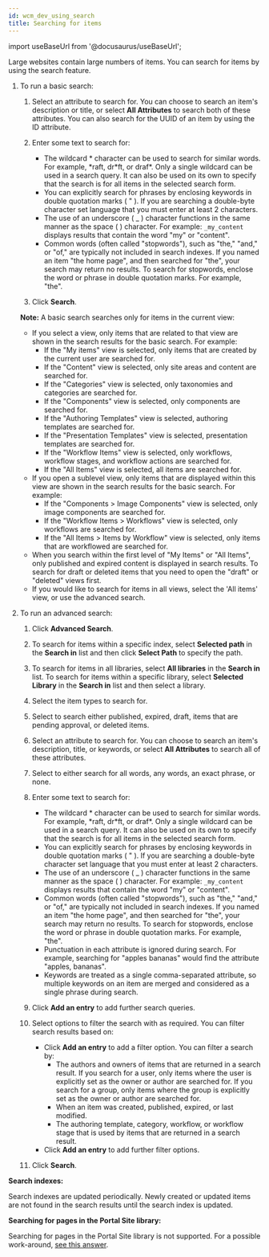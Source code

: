 ```yaml
---
id: wcm_dev_using_search
title: Searching for items
---
```

import useBaseUrl from '@docusaurus/useBaseUrl';



Large websites contain large numbers of items. You can search for items by using the search feature.

1.  To run a basic search:

    1.  Select an attribute to search for. You can choose to search an item's description or title, or select **All Attributes** to search both of these attributes. You can also search for the UUID of an item by using the ID attribute.

    2.  Enter some text to search for:

        -   The wildcard \* character can be used to search for similar words. For example, \*raft, dr\*ft, or draf\*. Only a single wildcard can be used in a search query. It can also be used on its own to specify that the search is for all items in the selected search form.
        -   You can explicitly search for phrases by enclosing keywords in double quotation marks \( " \). If you are searching a double-byte character set language that you must enter at least 2 characters.
        -   The use of an underscore \( \_ \) character functions in the same manner as the space \( \) character. For example: `_my_content` displays results that contain the word "my" or "content".
        -   Common words \(often called "stopwords"\), such as "the," "and," or "of," are typically not included in search indexes. If you named an item "the home page", and then searched for "the", your search may return no results. To search for stopwords, enclose the word or phrase in double quotation marks. For example, "the".
    3.  Click **Search**.

    **Note:** A basic search searches only for items in the current view:

    -   If you select a view, only items that are related to that view are shown in the search results for the basic search. For example:
        -   If the "My items" view is selected, only items that are created by the current user are searched for.
        -   If the "Content" view is selected, only site areas and content are searched for.
        -   If the "Categories" view is selected, only taxonomies and categories are searched for.
        -   If the "Components" view is selected, only components are searched for.
        -   If the "Authoring Templates" view is selected, authoring templates are searched for.
        -   If the "Presentation Templates" view is selected, presentation templates are searched for.
        -   If the "Workflow Items" view is selected, only workflows, workflow stages, and workflow actions are searched for.
        -   If the "All Items" view is selected, all items are searched for.
    -   If you open a sublevel view, only items that are displayed within this view are shown in the search results for the basic search. For example:
        -   If the "Components \> Image Components" view is selected, only image components are searched for.
        -   If the "Workflow Items \> Workflows" view is selected, only workflows are searched for.
        -   If the "All Items \> Items by Workflow" view is selected, only items that are workflowed are searched for.
    -   When you search within the first level of "My Items" or "All Items", only published and expired content is displayed in search results. To search for draft or deleted items that you need to open the "draft" or "deleted" views first.
    -   If you would like to search for items in all views, select the 'All items' view, or use the advanced search.
2.  To run an advanced search:

    1.  Click **Advanced Search**.

    2.  To search for items within a specific index, select **Selected path** in the **Search in** list and then click **Select Path** to specify the path.

    3.  To search for items in all libraries, select **All libraries** in the **Search in** list. To search for items within a specific library, select **Selected Library** in the **Search in** list and then select a library.

    4.  Select the item types to search for.

    5.  Select to search either published, expired, draft, items that are pending approval, or deleted items.

    6.  Select an attribute to search for. You can choose to search an item's description, title, or keywords, or select **All Attributes** to search all of these attributes.

    7.  Select to either search for all words, any words, an exact phrase, or none.

    8.  Enter some text to search for:

        -   The wildcard \* character can be used to search for similar words. For example, \*raft, dr\*ft, or draf\*. Only a single wildcard can be used in a search query. It can also be used on its own to specify that the search is for all items in the selected search form.
        -   You can explicitly search for phrases by enclosing keywords in double quotation marks \( " \). If you are searching a double-byte character set language that you must enter at least 2 characters.
        -   The use of an underscore \( \_ \) character functions in the same manner as the space \( \) character. For example: `_my_content` displays results that contain the word "my" or "content".
        -   Common words \(often called "stopwords"\), such as "the," "and," or "of," are typically not included in search indexes. If you named an item "the home page", and then searched for "the", your search may return no results. To search for stopwords, enclose the word or phrase in double quotation marks. For example, "the".
        -   Punctuation in each attribute is ignored during search. For example, searching for "apples bananas" would find the attribute "apples, bananas".
        -   Keywords are treated as a single comma-separated attribute, so multiple keywords on an item are merged and considered as a single phrase during search.
    9.  Click **Add an entry** to add further search queries.

    10. Select options to filter the search with as required. You can filter search results based on:

        -   Click **Add an entry** to add a filter option. You can filter a search by:
            -   The authors and owners of items that are returned in a search result. If you search for a user, only items where the user is explicitly set as the owner or author are searched for. If you search for a group, only items where the group is explicitly set as the owner or author are searched for.
            -   When an item was created, published, expired, or last modified.
            -   The authoring template, category, workflow, or workflow stage that is used by items that are returned in a search result.
        -   Click **Add an entry** to add further filter options.
    11. Click **Search**.


**Search indexes:**

Search indexes are updated periodically. Newly created or updated items are not found in the search results until the search index is updated.

**Searching for pages in the Portal Site library:**

Searching for pages in the Portal Site library is not supported. For a possible work-around, [see this answer](https://hclpnpsupport.hcltech.com/csm?id=kb_category&kb_category=c0ef98b71bb0778083cb86e9cd4bcbf2).


